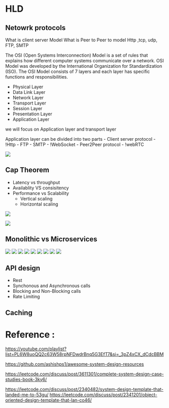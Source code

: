 

# HLD 

## Netowrk protocols
What is client server Model
What is Peer to Peer to model
Http ,tcp, udp, FTP, SMTP

The OSI (Open Systems Interconnection) Model is a set of rules that explains how different computer systems communicate over a network. OSI Model was developed by the International Organization for Standardization (ISO). The OSI Model consists of 7 layers and each layer has specific functions and responsibilities.

- Physical Layer
- Data Link Layer
- Network Layer
- Transport Layer
- Session Layer
- Presentation Layer
- Application Layer

we will focus on Application layer and transport layer

Application layer can be divided into two parts 
    - Client server protocol
        - !Http
        - FTP
        - SMTP
        - !WebSocket
    - Peer2Peer protocol
        - !webRTC


![](drawio/HLD/networklayer.drawio.png)

## Cap Theorem
- Latency vs throughput
- Availablity VS consisitency
- Performance vs Scalability
    - Vertical scaling
    - Horizontal scaling

![](images/HDL/cap1.png)

![](images/HDL/cap2.png)



## Monolithic vs Microservices
![](images/HDL/micro1.png)
![](images/HDL/micro2.png)
![](images/HDL/micro3.png)
![](images/HDL/micro4.png)
![](images/HDL/micro5.png)
![](images/HDL/micro6.png)
![](images/HDL/micro7.png)
![](images/HDL/micro8.png)
![](images/HDL/micro9.png)



## API design
- Rest
- Synchonous and Asynchronous calls
- Blocking and Non-Blocking calls
- Rate Limiting
## Caching





# Reference : 

https://youtube.com/playlist?list=PL6W8uoQQ2c63W58rpNFDwdrBnq5G3EfT7&si=_3pZ4xCX_dCdcBBM

https://github.com/ashishps1/awesome-system-design-resources

https://leetcode.com/discuss/post/3611301/complete-system-design-case-studies-book-3ky6/

https://leetcode.com/discuss/post/2340482/system-design-template-that-landed-me-to-53gu/
https://leetcode.com/discuss/post/2341201/object-oriented-design-template-that-lan-co46/